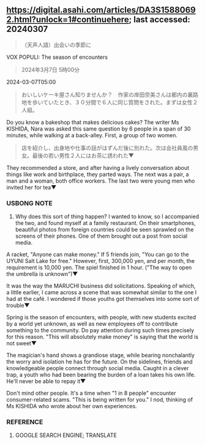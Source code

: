 ## https://digital.asahi.com/articles/DA3S15880692.html?unlock=1#continuehere; last accessed: 20240307

> （天声人語）出会いの季節に

VOX POPULI: The season of encounters

> 2024年3月7日 5時00分

2024-03-07T05:00

> おいしいケーキ屋さん知りませんか？　作家の岸田奈美さんは都内の裏路地を歩いていたとき、３０分間で６人に同じ質問をされた。まずは女性２人組。

Do you know a bakeshop that makes delicious cakes? The writer Ms KISHIDA, Nara was asked this same question by 6 people in a span of 30 minutes, while walking at a back-alley. First, a group of two women.

> 店を紹介し、出身地や仕事の話がはずんだ後に別れた。次は会社員風の男女。最後の若い男性２人にはお茶に誘われた▼

They recommended a store, and after having a lively conversation about things like work and birthplace, they parted ways. The next was a pair, a man and a woman, both office workers. The last two were young men who invited her for tea▼

### USBONG NOTE

1) Why does this sort of thing happen? I wanted to know, so I accompanied the two, and found myself at a family restaurant. On their smartphones, beautiful photos from foreign countries could be seen sprawled on the screens of their phones. One of them brought out a post from social media.

A racket, "Anyone can make money." If 5 friends join, "You can go to the UYUNI Salt Lake for free." However, first, 300,000 yen, and per month, the requirement is 10,000 yen. The spiel finished in 1 hour. ("The way to open the umbrella is unknown")▼

It was the way the MARUCHI business did solicitations. Speaking of which, a little earlier, I came across a scene that was somewhat similar to the one I had at the café. I wondered if those youths got themselves into some sort of trouble▼

Spring is the season of encounters, with people, with new students excited by a world yet unknown, as well as new employees off to contribute something to the community. Do pay attention during such times precisely for this reason. "This will absolutely make money" is saying that the world is not sweet▼

The magician's hand shows a grandiose stage, while bearing nonchalantly the worry and isolation he has for the future. On the sidelines, friends and knowledgeable people connect through social media. Caught in a clever trap, a youth who had been bearing the burden of a loan takes his own life. He'll never be able to repay it▼

Don't mind other people. It's a time when "1 in 8 people" encounter consumer-related scams. "This is being written for you." I nod, thinking of Ms KISHIDA who wrote about her own experiences.

### REFERENCE

1) GOOGLE SEARCH ENGINE; TRANSLATE
